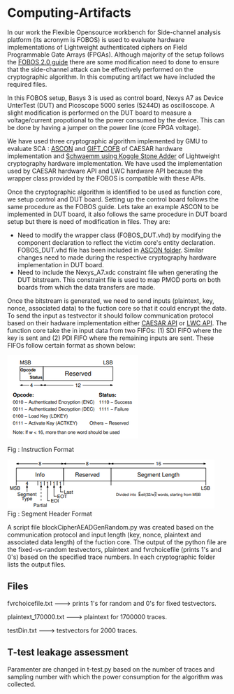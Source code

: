# Computing-Artifacts
In our work  the Flexible Opensource workbench for Side-channel analysis platform (its acronym is FOBOS) is used to evaluate hardware implementations of Lightweight authenticated ciphers on Field Programmable Gate Arrays (FPGAs). Although majority of the setup follows the [FOBOS 2.0 guide](https://cryptography.gmu.edu/documentation/fobos/introduction.html) there are some modification need to done to ensure that the side-channel attack can be effectively performed on the cryptographic algorithm. In this computing artifact we have included the required files.

In this FOBOS setup, Basys 3 is used as control board, Nexys A7 as Device UnterTest (DUT) and Picoscope 5000 series (5244D) as oscilloscope. A slight modification is performed on the DUT board to measure a voltage/current propotional to the power consumed by the device. This can be done by having  a jumper on the power line (core FPGA voltage).
 
We have used three cryptographic algorithm implemented by GMU to evaluate SCA : [ASCON](https://cryptography.gmu.edu/athena/index.php?id=CAESAR_source_codes) and [GIFT_COFB](https://cryptography.gmu.edu/athena/index.php?id=CAESAR_source_codes) of CAESAR hardware implementation and [Schwaemm using Koggle Stone Adder](https://github.com/vtsal/schwaemm_ksa_lwc_aead) of Lightweight cryptography hardware implementation. We have used the implementation used by CAESAR hardware API and LWC hardware API because the wrapper class provided by the FOBOS is compatible with these APIs.

Once the cryptographic algorithm is identified to be used as function core, we setup control and DUT board. Setting up the control board follows the same procedure as the FOBOS guide. Lets take an example ASCON to be implemented in DUT board, it also follows the same procedure in DUT board setup but there is need of modification in files. They are:
   * Need to modify the wrapper class (FOBOS_DUT.vhd) by modifying the component declaration to reflect the victim core's entity declaration. FOBOS_DUT.vhd file has been included in [ASCON folder](/ASCON). Similar changes need to made during the respective cryptography hardware implementation in DUT board.
   * Need to include the Nexys_A7.xdc constraint file when generating the DUT bitstream. This constraint file is used to map PMOD ports on both boards from which the data transfers are made.

Once the bitstream is generated, we need to send inputs (plaintext, key, nonce, associated data) to the fuction core so that it could encrypt the data. To send the input as testvector it should follow communication protocol based on their hadware implementation either [CAESAR API](https://eprint.iacr.org/2016/626.pdf) or [LWC API](https://cryptography.gmu.edu/athena/LWC/LWC_HW_API.pdf). The function core take the in input data from two FIFOs: (1) SDI FIFO where the key is sent and (2) PDI FIFO where the remaining inputs are sent. These FIFOs follow certain format as shown below:

![instruction](https://github.com/Aparna1009/Computing-Artifacts/blob/main/instruction.PNG)

Fig : Instruction Format



                    
![segment](https://github.com/Aparna1009/Computing-Artifacts/blob/main/segment.PNG)    
                          Fig : Segment Header Format
                          
                          
A script file blockCipherAEADGenRandom.py was created based on the communication protocol and input length (key, nonce, plaintext and associated data length) of the fuction core. The output of the python file are the fixed-vs-random testvectors, plaintext and fvrchoicefile (prints 1's and 0's) based on the specified trace numbers. In each cryptographic folder lists the output files.

Files
-------
fvrchoicefile.txt  ---> prints 1's for random and 0's for fixed testvectors.

plaintext_170000.txt  ---> plaintext for 1700000 traces.

testDin.txt  ---> testvectors for 2000 traces.

T-test leakage assessment
--------------------------
Paramenter are changed in t-test.py based on the number of traces and sampling number with which the power consumption for the algorithm was collected.
